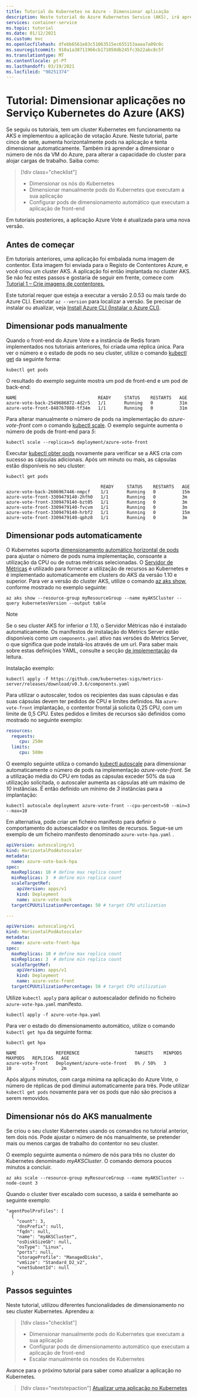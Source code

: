 ```yaml
---
title: Tutorial do Kubernetes no Azure - Dimensionar aplicação
description: Neste tutorial do Azure Kubernetes Service (AKS), irá aprender a dimensionar nós e pods no Kubernetes e a implementar o dimensionamento automático horizontal de pods.
services: container-service
ms.topic: tutorial
ms.date: 01/12/2021
ms.custom: mvc
ms.openlocfilehash: dfebb6561e83c51063515ec655153aaaa7a09c0c
ms.sourcegitcommit: 910a1a38711966cb171050db245fc3b22abc8c5f
ms.translationtype: MT
ms.contentlocale: pt-PT
ms.lasthandoff: 03/19/2021
ms.locfileid: "98251374"
---
```

# <a name="tutorial-scale-applications-in-azure-kubernetes-service-aks"></a>Tutorial: Dimensionar aplicações no Serviço Kubernetes do Azure (AKS)

Se seguiu os tutoriais, tem um cluster Kubernetes em funcionamento na AKS e implementou a aplicação de votação Azure. Neste tutorial, parte cinco de sete, aumenta horizontalmente pods na aplicação e tenta dimensionar automaticamente. Também irá aprender a dimensionar o número de nós da VM do Azure, para alterar a capacidade do cluster para alojar cargas de trabalho. Saiba como:

> [!div class="checklist"]
> * Dimensionar os nós do Kubernetes
> * Dimensionar manualmente pods do Kubernetes que executam a sua aplicação
> * Configurar pods de dimensionamento automático que executam a aplicação de front-end

Em tutoriais posteriores, a aplicação Azure Vote é atualizada para uma nova versão.

## <a name="before-you-begin"></a>Antes de começar

Em tutoriais anteriores, uma aplicação foi embalada numa imagem de contentor. Esta imagem foi enviada para o Registo de Contentores Azure, e você criou um cluster AKS. A aplicação foi então implantada no cluster AKS. Se não fez estes passos e gostaria de seguir em frente, comece com [Tutorial 1 – Crie imagens de contentores.][aks-tutorial-prepare-app]

Este tutorial requer que esteja a executar a versão 2.0.53 ou mais tarde do Azure CLI. Executar `az --version` para localizar a versão. Se precisar de instalar ou atualizar, veja [Install Azure CLI (Instalar o Azure CLI)][azure-cli-install].

## <a name="manually-scale-pods"></a>Dimensionar pods manualmente

Quando o front-end do Azure Vote e a instância de Redis foram implementados nos tutoriais anteriores, foi criada uma réplica única. Para ver o número e o estado de pods no seu cluster, utilize o comando [kubectl get][kubectl-get] da seguinte forma:

```console
kubectl get pods
```

O resultado do exemplo seguinte mostra um pod de front-end e um pod de back-end:

```output
NAME                               READY     STATUS    RESTARTS   AGE
azure-vote-back-2549686872-4d2r5   1/1       Running   0          31m
azure-vote-front-848767080-tf34m   1/1       Running   0          31m
```

Para alterar manualmente o número de pods na implementação do *azure-vote-front* com o comando [kubectl scale][kubectl-scale]. O exemplo seguinte aumenta o número de pods de front-end para *5*:

```console
kubectl scale --replicas=5 deployment/azure-vote-front
```

Executar [kubectl obter pods][kubectl-get] novamente para verificar se a AKS cria com sucesso as cápsulas adicionais. Após um minuto ou mais, as cápsulas estão disponíveis no seu cluster:

```console
kubectl get pods

                                    READY     STATUS    RESTARTS   AGE
azure-vote-back-2606967446-nmpcf    1/1       Running   0          15m
azure-vote-front-3309479140-2hfh0   1/1       Running   0          3m
azure-vote-front-3309479140-bzt05   1/1       Running   0          3m
azure-vote-front-3309479140-fvcvm   1/1       Running   0          3m
azure-vote-front-3309479140-hrbf2   1/1       Running   0          15m
azure-vote-front-3309479140-qphz8   1/1       Running   0          3m
```

## <a name="autoscale-pods"></a>Dimensionar pods automaticamente

O Kubernetes suporta [dimensionamento automático horizontal de pods][kubernetes-hpa] para ajustar o número de pods numa implementação, consoante a utilização da CPU ou de outras métricas selecionadas. O [Servidor de Métricas][metrics-server] é utilizado para fornecer a utilização de recursos ao Kubernetes e é implementado automaticamente em clusters do AKS da versão 1.10 e superior. Para ver a versão do cluster AKS, utilize o comando [az aks show][az-aks-show], conforme mostrado no exemplo seguinte:

```azurecli
az aks show --resource-group myResourceGroup --name myAKSCluster --query kubernetesVersion --output table
```

> [!NOTE]
> Se o seu cluster AKS for inferior *a 1.10,* o Servidor Métricas não é instalado automaticamente. Os manifestos de instalação do Metrics Server estão disponíveis como um `components.yaml` ativo nas versões do Metrics Server, o que significa que pode instalá-los através de um url. Para saber mais sobre estas definições YAML, consulte a secção [de implementação][metrics-server-github] da leitura.
> 
> Instalação exemplo:
> ```console
> kubectl apply -f https://github.com/kubernetes-sigs/metrics-server/releases/download/v0.3.6/components.yaml
> ```

Para utilizar o autoscaler, todos os recipientes das suas cápsulas e das suas cápsulas devem ter pedidos de CPU e limites definidos. Na `azure-vote-front` implantação, o contentor frontal já solicita 0,25 CPU, com um limite de 0,5 CPU. Estes pedidos e limites de recursos são definidos como mostrado no seguinte exemplo:

```yaml
resources:
  requests:
     cpu: 250m
  limits:
     cpu: 500m
```

O exemplo seguinte utiliza o comando [kubectl autoscale][kubectl-autoscale] para dimensionar automaticamente o número de pods na implementação *azure-vote-front*. Se a utilização média do CPU em todas as cápsulas exceder 50% da sua utilização solicitada, o autoscaler aumenta as cápsulas até um máximo de *10* instâncias. É então definido um mínimo de *3* instâncias para a implantação:

```console
kubectl autoscale deployment azure-vote-front --cpu-percent=50 --min=3 --max=10
```

Em alternativa, pode criar um ficheiro manifesto para definir o comportamento do autoescalador e os limites de recursos. Segue-se um exemplo de um ficheiro manifesto denominado `azure-vote-hpa.yaml` .

```yaml
apiVersion: autoscaling/v1
kind: HorizontalPodAutoscaler
metadata:
  name: azure-vote-back-hpa
spec:
  maxReplicas: 10 # define max replica count
  minReplicas: 3  # define min replica count
  scaleTargetRef:
    apiVersion: apps/v1
    kind: Deployment
    name: azure-vote-back
  targetCPUUtilizationPercentage: 50 # target CPU utilization

---

apiVersion: autoscaling/v1
kind: HorizontalPodAutoscaler
metadata:
  name: azure-vote-front-hpa
spec:
  maxReplicas: 10 # define max replica count
  minReplicas: 3  # define min replica count
  scaleTargetRef:
    apiVersion: apps/v1
    kind: Deployment
    name: azure-vote-front
  targetCPUUtilizationPercentage: 50 # target CPU utilization
```

Utilize `kubectl apply` para aplicar o autoescalador definido no ficheiro `azure-vote-hpa.yaml` manifesto.

```console
kubectl apply -f azure-vote-hpa.yaml
```

Para ver o estado do dimensionamento automático, utilize o comando `kubectl get hpa` da seguinte forma:

```
kubectl get hpa

NAME               REFERENCE                     TARGETS    MINPODS   MAXPODS   REPLICAS   AGE
azure-vote-front   Deployment/azure-vote-front   0% / 50%   3         10        3          2m
```

Após alguns minutos, com carga mínima na aplicação do Azure Vote, o número de réplicas de pod diminui automaticamente para três. Pode utilizar `kubectl get pods` novamente para ver os pods que não são precisos a serem removidos.

## <a name="manually-scale-aks-nodes"></a>Dimensionar nós do AKS manualmente

Se criou o seu cluster Kubernetes usando os comandos no tutorial anterior, tem dois nós. Pode ajustar o número de nós manualmente, se pretender mais ou menos cargas de trabalho do contentor no seu cluster.

O exemplo seguinte aumenta o número de nós para três no cluster do Kubernetes denominado *myAKSCluster*. O comando demora poucos minutos a concluir.

```azurecli
az aks scale --resource-group myResourceGroup --name myAKSCluster --node-count 3
```

Quando o cluster tiver escalado com sucesso, a saída é semelhante ao seguinte exemplo:

```output
"agentPoolProfiles": [
  {
    "count": 3,
    "dnsPrefix": null,
    "fqdn": null,
    "name": "myAKSCluster",
    "osDiskSizeGb": null,
    "osType": "Linux",
    "ports": null,
    "storageProfile": "ManagedDisks",
    "vmSize": "Standard_D2_v2",
    "vnetSubnetId": null
  }
```

## <a name="next-steps"></a>Passos seguintes

Neste tutorial, utilizou diferentes funcionalidades de dimensionamento no seu cluster Kubernetes. Aprendeu a:

> [!div class="checklist"]
> * Dimensionar manualmente pods do Kubernetes que executam a sua aplicação
> * Configurar pods de dimensionamento automático que executam a aplicação de front-end
> * Escalar manualmente os nosdes de Kubernetes

Avance para o próximo tutorial para saber como atualizar a aplicação no Kubernetes.

> [!div class="nextstepaction"]
> [Atualizar uma aplicação no Kubernetes][aks-tutorial-update-app]

<!-- LINKS - external -->
[kubectl-autoscale]: https://kubernetes.io/docs/reference/generated/kubectl/kubectl-commands#autoscale
[kubectl-get]: https://kubernetes.io/docs/reference/generated/kubectl/kubectl-commands#get
[kubectl-scale]: https://kubernetes.io/docs/reference/generated/kubectl/kubectl-commands#scale
[kubernetes-hpa]: https://kubernetes.io/docs/tasks/run-application/horizontal-pod-autoscale/
[metrics-server-github]: https://github.com/kubernetes-sigs/metrics-server/blob/master/README.md#deployment
[metrics-server]: https://kubernetes.io/docs/tasks/debug-application-cluster/resource-metrics-pipeline/#metrics-server

<!-- LINKS - internal -->
[aks-tutorial-prepare-app]: ./tutorial-kubernetes-prepare-app.md
[aks-tutorial-update-app]: ./tutorial-kubernetes-app-update.md
[az-aks-scale]: /cli/azure/aks#az-aks-scale
[azure-cli-install]: /cli/azure/install-azure-cli
[az-aks-show]: /cli/azure/aks#az-aks-show
